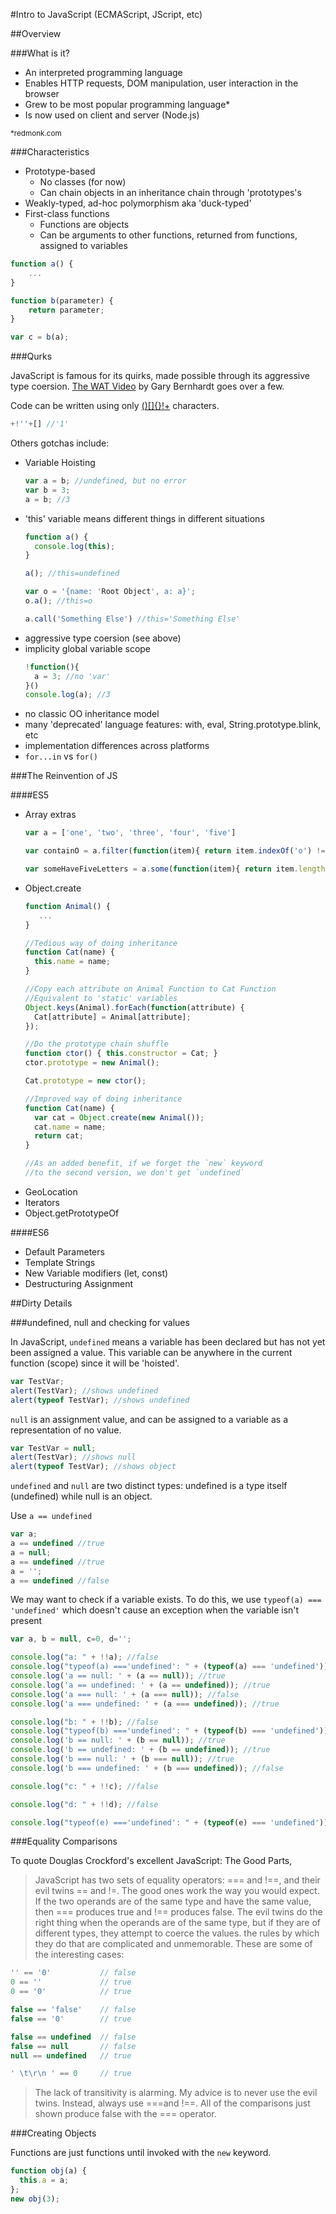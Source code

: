 #Intro to JavaScript (ECMAScript, JScript, etc)

##Overview

###What is it?

- An interpreted programming language
- Enables HTTP requests, DOM manipulation, user interaction in the browser
- Grew to be most popular programming language* 
- Is now used on client and server (Node.js)

<sub>*redmonk.com</sub>

###Characteristics

- Prototype-based
  - No classes (for now)
  - Can chain objects in an inheritance chain through 'prototypes's
- Weakly-typed, ad-hoc polymorphism aka 'duck-typed'
- First-class functions
  - Functions are objects
  - Can be arguments to other functions, returned from functions, assigned to variables

```javascript
function a() {
	...
}

function b(parameter) {
	return parameter;
}

var c = b(a);
```

###Qurks

JavaScript is famous for its quirks, made possible through its aggressive type coersion. [The WAT Video](http://www.youtube.com/watch?v=kXEgk1Hdze0) by Gary Bernhardt goes over a few.

Code can be written using only [()[]{}!+](http://patriciopalladino.com/blog/2012/08/09/non-alphanumeric-javascript.html) characters.

```javascript
+!''+[] //'1'
```

Others gotchas include:

- Variable Hoisting
  ```javascript
  var a = b; //undefined, but no error
  var b = 3;
  a = b; //3
  ```
- 'this' variable means different things in different situations
  ```javascript
  function a() {
    console.log(this);
  }

  a(); //this=undefined

  var o = '{name: 'Root Object', a: a}';
  o.a(); //this=o

  a.call('Something Else') //this='Something Else'

  ```
- aggressive type coersion (see above)
- implicity global variable scope
  ```javascript
  !function(){ 
    a = 3; //no 'var' 
  }()
  console.log(a); //3
  ```
- no classic OO inheritance model
- many 'deprecated' language features: with, eval, String.prototype.blink, etc
- implementation differences across platforms
- `for...in` vs `for()`

###The Reinvention of JS

####ES5
- Array extras
  ```javascript
  var a = ['one', 'two', 'three', 'four', 'five']

  var containO = a.filter(function(item){ return item.indexOf('o') != -1; }); // ['one', 'two', 'four'];

  var someHaveFiveLetters = a.some(function(item){ return item.length > 4; }); //true
  ```
- Object.create
  ```javascript
  function Animal() {
     ...
  }
  
  //Tedious way of doing inheritance
  function Cat(name) {
    this.name = name;
  }

  //Copy each attribute on Animal Function to Cat Function
  //Equivalent to 'static' variables
  Object.keys(Animal).forEach(function(attribute) {
    Cat[attribute] = Animal[attribute];
  });

  //Do the prototype chain shuffle
  function ctor() { this.constructor = Cat; }
  ctor.prototype = new Animal();

  Cat.prototype = new ctor();

  //Improved way of doing inheritance
  function Cat(name) {
    var cat = Object.create(new Animal());
    cat.name = name;
    return cat;
  }

  //As an added benefit, if we forget the `new` keyword
  //to the second version, we don't get `undefined`

  ```
- GeoLocation
- Iterators
- Object.getPrototypeOf

####ES6
- Default Parameters
- Template Strings
- New Variable modifiers (let, const)
- Destructuring Assignment

##Dirty Details

###undefined, null and checking for values

In JavaScript, `undefined` means a variable has been declared but has not yet been assigned a value. This variable can be anywhere in the current function (scope) since it will be 'hoisted'.

```javascript
var TestVar;
alert(TestVar); //shows undefined
alert(typeof TestVar); //shows undefined
```

`null` is an assignment value, and can be assigned to a variable as a representation of no value.

```javascript
var TestVar = null;
alert(TestVar); //shows null
alert(typeof TestVar); //shows object
```

`undefined` and `null` are two distinct types: undefined is a type itself (undefined) while null is an object.

Use `a == undefined`

```javascript
var a;
a == undefined //true
a = null;
a == undefined //true
a = '';
a == undefined //false
```

We may want to check if a variable exists. To do this, we use `typeof(a) === 'undefined'` which doesn't cause an exception when the variable isn't present

```javascript
var a, b = null, c=0, d='';

console.log("a: " + !!a); //false
console.log("typeof(a) ==='undefined': " + (typeof(a) === 'undefined')); //true
console.log('a == null: ' + (a == null)); //true
console.log('a == undefined: ' + (a == undefined)); //true
console.log('a === null: ' + (a === null)); //false
console.log('a === undefined: ' + (a === undefined)); //true

console.log("b: " + !!b); //false
console.log("typeof(b) ==='undefined': " + (typeof(b) === 'undefined')); //false
console.log('b == null: ' + (b == null)); //true
console.log('b == undefined: ' + (b == undefined)); //true
console.log('b === null: ' + (b === null)); //true
console.log('b === undefined: ' + (b === undefined)); //false

console.log("c: " + !!c); //false

console.log("d: " + !!d); //false

console.log("typeof(e) ==='undefined': " + (typeof(e) === 'undefined')); //true
```

###Equality Comparisons

To quote Douglas Crockford's excellent JavaScript: The Good Parts,

> JavaScript has two sets of equality operators: === and !==, and their evil twins == and !=. The good ones work the way you would expect. If the two operands are of the same type and have the same value, then === produces true and !== produces false. The evil twins do the right thing when the operands are of the same type, but if they are of different types, they attempt to coerce the values. the rules by which they do that are complicated and unmemorable. These are some of the interesting cases:

  ```javascript
  '' == '0'           // false
  0 == ''             // true
  0 == '0'            // true

  false == 'false'    // false
  false == '0'        // true

  false == undefined  // false
  false == null       // false
  null == undefined   // true

  ' \t\r\n ' == 0     // true
  ```

> The lack of transitivity is alarming. My advice is to never use the evil twins. Instead, always use ===and !==. All of the comparisons just shown produce false with the === operator.

###Creating Objects

Functions are just functions until invoked with the `new` keyword.

```javascript
function obj(a) {
  this.a = a;
}; 
new obj(3);

```